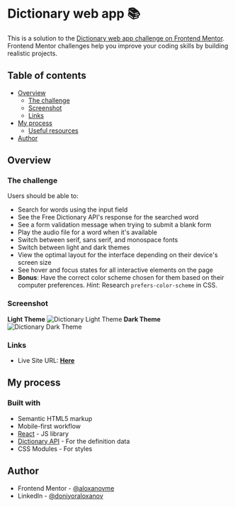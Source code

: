 # Dictionary web app 📚

This is a solution to the [Dictionary web app challenge on Frontend Mentor](https://www.frontendmentor.io/challenges/dictionary-web-app-h5wwnyuKFL). Frontend Mentor challenges help you improve your coding skills by building realistic projects.

## Table of contents

- [Overview](#overview)
  - [The challenge](#the-challenge)
  - [Screenshot](#screenshot)
  - [Links](#links)
- [My process](#my-process)
  - [Useful resources](#useful-resources)
- [Author](#author)

## Overview

### The challenge

Users should be able to:

- Search for words using the input field
- See the Free Dictionary API's response for the searched word
- See a form validation message when trying to submit a blank form
- Play the audio file for a word when it's available
- Switch between serif, sans serif, and monospace fonts
- Switch between light and dark themes
- View the optimal layout for the interface depending on their device's screen size
- See hover and focus states for all interactive elements on the page
- **Bonus**: Have the correct color scheme chosen for them based on their computer preferences. _Hint_: Research `prefers-color-scheme` in CSS.

### Screenshot

**Light Theme**
![Dictionary Light Theme](https://user-images.githubusercontent.com/31222712/220158495-1aaf77b8-8565-4af9-8447-7987b81382d5.png)
**Dark Theme**
![Dictionary Dark Theme](https://user-images.githubusercontent.com/31222712/220158799-efbe23eb-f8f6-4814-bf6d-8cd76d97d2b3.png)

### Links

- Live Site URL: [**Here**](https://adkenney-dictionary-app.netlify.app/)

## My process

### Built with

- Semantic HTML5 markup
- Mobile-first workflow
- [React](https://reactjs.org/) - JS library
- [Dictionary API](https://dictionaryapi.dev/) - For the definition data
- CSS Modules - For styles

## Author

- Frontend Mentor - [@aloxanovme](https://www.frontendmentor.io/home)
- LinkedIn - [@doniyoraloxanov](https://www.linkedin.com/in/doniyoraloxanov/)

